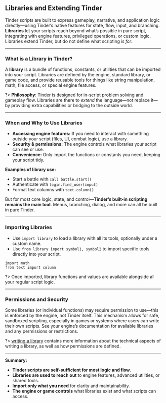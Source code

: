 ## Libraries and Extending Tinder <!-- {docsify-ignore} -->

Tinder scripts are built to express gameplay, narrative, and application logic directly—using Tinder’s native features for state, flow, input, and branching. **Libraries** let your scripts reach beyond what’s possible in pure script, integrating with engine features, privileged operations, or custom logic. Libraries extend Tinder, but do not define what scripting is *for*.

---

### What is a Library in Tinder?

A **library** is a bundle of functions, constants, or utilities that can be imported into your script. Libraries are defined by the engine, standard library, or game code, and provide reusable tools for things like string manipulation, math, file access, or special engine features.

?> **Philosophy:**
Tinder is designed for in-script problem solving and gameplay flow. Libraries are there to *extend* the language—not replace it—by providing extra capabilities or bridging to the outside world.

---

### When and Why to Use Libraries

* **Accessing engine features:** If you need to interact with something outside your script (files, UI, combat logic), use a library.
* **Security & permissions:** The engine controls what libraries your script can see or use.
* **Convenience:** Only import the functions or constants you need, keeping your script tidy.

**Examples of library use:**

* Start a battle with `call battle.start()`
* Authenticate with `login.find_user(input)`
* Format text columns with `text.column()`

But for most core logic, state, and control—**Tinder’s built-in scripting remains the main tool.** Menus, branching, dialog, and more can all be built in pure Tinder.

---

### Importing Libraries

* Use `import library` to load a library with all its tools, optionally under a custom name.
* Use `from library import symbol1, symbol2` to import specific tools directly into your script.

```tinder
import math
from text import column
```

?> Once imported, library functions and values are available alongside all your regular script logic.

---

### Permissions and Security

Some libraries (or individual functions) may require permission to use—this is enforced by the engine, not Tinder itself. This mechanism allows for safe, sandboxed scripting, especially in games or systems where users can write their own scripts. See your engine’s documentation for available libraries and any permissions or restrictions.

?> [writing a library](language/advanced.md#writing-and-integrating-libraries-in-tinder) contains more information about the technical aspects of writing a library, as well as how permissions are defined.

---

**Summary:**

* **Tinder scripts are self-sufficient for most logic and flow.**
* **Libraries are used to reach out** to engine features, advanced utilities, or shared tools.
* **Import only what you need** for clarity and maintainability.
* **The engine or game controls** what libraries exist and what scripts can access.
